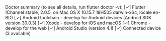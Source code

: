 Doctor summary (to see all details, run flutter doctor -v):
[✓] Flutter (Channel stable, 2.0.5, on Mac OS X 10.15.7 19H505 darwin-x64, locale en-BD)
[✓] Android toolchain - develop for Android devices (Android SDK version 30.0.3)
[✓] Xcode - develop for iOS and macOS
[✓] Chrome - develop for the web
[✓] Android Studio (version 4.1)
[✓] Connected device (3 available)